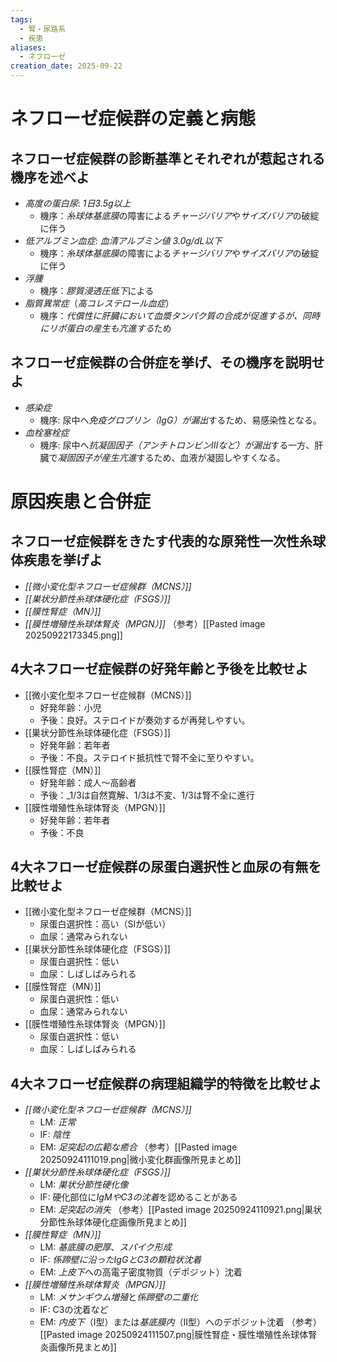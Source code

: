 ```yaml
---
tags:
  - 腎・尿路系
  - 疾患
aliases:
  - ネフローゼ
creation_date: 2025-09-22
---
```


# ネフローゼ症候群の定義と病態

## ネフローゼ症候群の診断基準とそれぞれが惹起される機序を述べよ
- *高度の蛋白尿*: *1日3.5g以上*
	- 機序：*糸球体基底膜*の障害による*チャージバリア*や*サイズバリア*の破綻に伴う
- *低アルブミン血症*: *血清アルブミン値 3.0g/dL以下*
	- 機序：*糸球体基底膜*の障害による*チャージバリア*や*サイズバリア*の破綻に伴う
- *浮腫*
	- 機序：*膠質浸透圧低下*による
- *脂質異常症*（*高コレステロール血症*）
	- 機序：*代償性に肝臓において血漿タンパク質の合成が促進するが、同時にリポ蛋白の産生も亢進する*ため
## ネフローゼ症候群の合併症を挙げ、その機序を説明せよ
- *感染症*
  - 機序: 尿中へ*免疫グロブリン（IgG）が漏出*するため、易感染性となる。
- *血栓塞栓症*
  - 機序: 尿中へ*抗凝固因子（アンチトロンビンIIIなど）が漏出*する一方、肝臓で*凝固因子が産生亢進*するため、血液が凝固しやすくなる。
# 原因疾患と合併症

## ネフローゼ症候群をきたす代表的な原発性一次性糸球体疾患を挙げよ
- *[[微小変化型ネフローゼ症候群（MCNS）]]*
- *[[巣状分節性糸球体硬化症（FSGS）]]*
- *[[膜性腎症（MN）]]*
- *[[膜性増殖性糸球体腎炎（MPGN）]]*
（参考）[[Pasted image 20250922173345.png]]

## 4大ネフローゼ症候群の好発年齢と予後を比較せよ
- [[微小変化型ネフローゼ症候群（MCNS）]]
    - 好発年齢：小児
    - 予後：良好。ステロイドが奏効するが再発しやすい。
- [[巣状分節性糸球体硬化症（FSGS）]]
    - 好発年齢：若年者
    - 予後：不良。ステロイド抵抗性で腎不全に至りやすい。
- [[膜性腎症（MN）]]
    - 好発年齢：成人〜高齢者
    - 予後：_1/3は自然寛解、1/3は不変、1/3は腎不全に進行
- [[膜性増殖性糸球体腎炎（MPGN）]]
    - 好発年齢：若年者
    - 予後：不良

## 4大ネフローゼ症候群の尿蛋白選択性と血尿の有無を比較せよ
- [[微小変化型ネフローゼ症候群（MCNS）]]
    - 尿蛋白選択性：高い（SIが低い）
    - 血尿：通常みられない
- [[巣状分節性糸球体硬化症（FSGS）]]
    - 尿蛋白選択性：低い
    - 血尿：しばしばみられる
- [[膜性腎症（MN）]]
    - 尿蛋白選択性：低い
    - 血尿：通常みられない
- [[膜性増殖性糸球体腎炎（MPGN）]]
    - 尿蛋白選択性：低い
    - 血尿：しばしばみられる

## 4大ネフローゼ症候群の病理組織学的特徴を比較せよ
- *[[微小変化型ネフローゼ症候群（MCNS）]]*
    - LM: *正常*
    - IF: *陰性*
    - EM: *足突起の広範な癒合*
	（参考）[[Pasted image 20250924111019.png|微小変化群画像所見まとめ]]
- *[[巣状分節性糸球体硬化症（FSGS）]]*
    - LM: *巣状分節性硬化像*
    - IF: 硬化部位に*IgMやC3の沈着*を認めることがある
    - EM: *足突起の消失*
	（参考）[[Pasted image 20250924110921.png|巣状分節性糸球体硬化症画像所見まとめ]]
- *[[膜性腎症（MN）]]*
    - LM: *基底膜の肥厚*、*スパイク形成*
    - IF: *係蹄壁に沿ったIgGとC3の顆粒状沈着*
    - EM: *上皮下*への高電子密度物質（デポジット）沈着
- *[[膜性増殖性糸球体腎炎（MPGN）]]*
    - LM: *メサンギウム増殖*と*係蹄壁の二重化*
    - IF: C3の沈着など
    - EM: *内皮下*（I型）または*基底膜内*（II型）へのデポジット沈着
	（参考）[[Pasted image 20250924111507.png|膜性腎症・膜性増殖性糸球体腎炎画像所見まとめ]]
